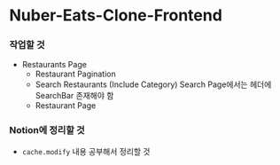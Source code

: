 # Nuber-Eats-Clone-Frontend

### 작업할 것
* Restaurants Page
    - Restaurant Pagination
    - Search Restaurants (Include Category)
      Search Page에서는 헤더에 SearchBar 존재해야 함
    - Restaurant Page


### Notion에 정리할 것

* `cache.modify` 내용 공부해서 정리할 것